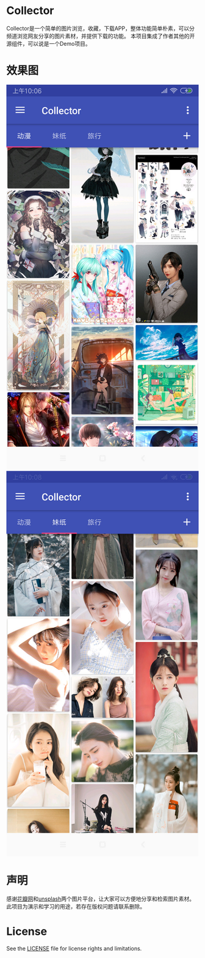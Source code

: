# Collector
Collector是一个简单的图片浏览，收藏，下载APP，整体功能简单朴素，可以分频道浏览网友分享的图片素材，并提供下载的功能。
本项目集成了作者其他的开源组件，可以说是一个Demo项目。


# 效果图
![](image/s1.jpg)
![](image/s2.jpg)

# 声明
感谢[花瓣网](https://huaban.com/)和[unsplash](https://unsplash.com/)两个图片平台，让大家可以方便地分享和检索图片素材。<br/>
此项目为演示和学习的用途，若存在版权问题请联系删除。

# License
See the [LICENSE](LICENSE.md) file for license rights and limitations.
